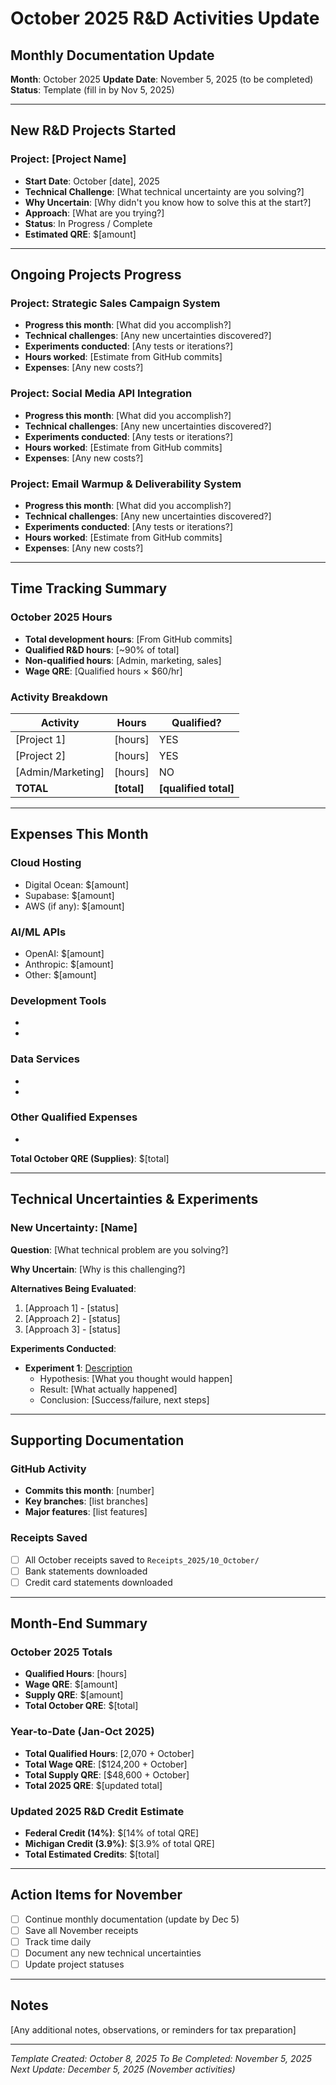 # October 2025 R&D Activities Update

## Monthly Documentation Update

**Month**: October 2025 **Update Date**: November 5, 2025 (to be completed) **Status**: Template
(fill in by Nov 5, 2025)

---

## New R&D Projects Started

### Project: [Project Name]

- **Start Date**: October [date], 2025
- **Technical Challenge**: [What technical uncertainty are you solving?]
- **Why Uncertain**: [Why didn't you know how to solve this at the start?]
- **Approach**: [What are you trying?]
- **Status**: In Progress / Complete
- **Estimated QRE**: $[amount]

---

## Ongoing Projects Progress

### Project: Strategic Sales Campaign System

- **Progress this month**: [What did you accomplish?]
- **Technical challenges**: [Any new uncertainties discovered?]
- **Experiments conducted**: [Any tests or iterations?]
- **Hours worked**: [Estimate from GitHub commits]
- **Expenses**: [Any new costs?]

### Project: Social Media API Integration

- **Progress this month**: [What did you accomplish?]
- **Technical challenges**: [Any new uncertainties discovered?]
- **Experiments conducted**: [Any tests or iterations?]
- **Hours worked**: [Estimate from GitHub commits]
- **Expenses**: [Any new costs?]

### Project: Email Warmup & Deliverability System

- **Progress this month**: [What did you accomplish?]
- **Technical challenges**: [Any new uncertainties discovered?]
- **Experiments conducted**: [Any tests or iterations?]
- **Hours worked**: [Estimate from GitHub commits]
- **Expenses**: [Any new costs?]

---

## Time Tracking Summary

### October 2025 Hours

- **Total development hours**: [From GitHub commits]
- **Qualified R&D hours**: [~90% of total]
- **Non-qualified hours**: [Admin, marketing, sales]
- **Wage QRE**: [Qualified hours × $60/hr]

### Activity Breakdown

| Activity          | Hours       | Qualified?            |
| ----------------- | ----------- | --------------------- |
| [Project 1]       | [hours]     | YES                   |
| [Project 2]       | [hours]     | YES                   |
| [Admin/Marketing] | [hours]     | NO                    |
| **TOTAL**         | **[total]** | **[qualified total]** |

---

## Expenses This Month

### Cloud Hosting

- Digital Ocean: $[amount]
- Supabase: $[amount]
- AWS (if any): $[amount]

### AI/ML APIs

- OpenAI: $[amount]
- Anthropic: $[amount]
- Other: $[amount]

### Development Tools

- [Tool name]: $[amount]
- [Tool name]: $[amount]

### Data Services

- [Service name]: $[amount]
- [Service name]: $[amount]

### Other Qualified Expenses

- [Description]: $[amount]

**Total October QRE (Supplies)**: $[total]

---

## Technical Uncertainties & Experiments

### New Uncertainty: [Name]

**Question**: [What technical problem are you solving?]

**Why Uncertain**: [Why is this challenging?]

**Alternatives Being Evaluated**:

1. [Approach 1] - [status]
2. [Approach 2] - [status]
3. [Approach 3] - [status]

**Experiments Conducted**:

- **Experiment 1**: [Description]
  - Hypothesis: [What you thought would happen]
  - Result: [What actually happened]
  - Conclusion: [Success/failure, next steps]

---

## Supporting Documentation

### GitHub Activity

- **Commits this month**: [number]
- **Key branches**: [list branches]
- **Major features**: [list features]

### Receipts Saved

- [ ] All October receipts saved to `Receipts_2025/10_October/`
- [ ] Bank statements downloaded
- [ ] Credit card statements downloaded

---

## Month-End Summary

### October 2025 Totals

- **Qualified Hours**: [hours]
- **Wage QRE**: $[amount]
- **Supply QRE**: $[amount]
- **Total October QRE**: $[total]

### Year-to-Date (Jan-Oct 2025)

- **Total Qualified Hours**: [2,070 + October]
- **Total Wage QRE**: [$124,200 + October]
- **Total Supply QRE**: [$48,600 + October]
- **Total 2025 QRE**: $[updated total]

### Updated 2025 R&D Credit Estimate

- **Federal Credit (14%)**: $[14% of total QRE]
- **Michigan Credit (3.9%)**: $[3.9% of total QRE]
- **Total Estimated Credits**: $[total]

---

## Action Items for November

- [ ] Continue monthly documentation (update by Dec 5)
- [ ] Save all November receipts
- [ ] Track time daily
- [ ] Document any new technical uncertainties
- [ ] Update project statuses

---

## Notes

[Any additional notes, observations, or reminders for tax preparation]

---

_Template Created: October 8, 2025_ _To Be Completed: November 5, 2025_ _Next Update: December 5,
2025 (November activities)_



